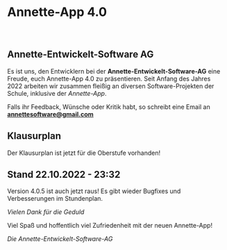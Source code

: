 # Annette-App 4.0
  
　　　
   
## Annette-Entwickelt-Software AG
  
Es ist uns, den Entwicklern bei der **Annette-Entwickelt-Software-AG** eine Freude, euch Annette-App 4.0 zu präsentieren.
Seit Anfang des Jahres 2022 arbeiten wir zusammen fleißig an diversen Software-Projekten der Schule, inklusive der *Annette-App*.
  
Falls ihr Feedback, Wünsche oder Kritik habt, so schreibt eine Email an **<annettesoftware@gmail.com>**

## Klausurplan
Der Klausurplan ist jetzt für die Oberstufe vorhanden!

## Stand 22.10.2022 - 23:32
Version 4.0.5 ist auch jetzt raus!
Es gibt wieder Bugfixes und Verbesserungen im Stundenplan.

*Vielen Dank für die Geduld*

Viel Spaß und hoffentlich viel Zufriedenheit mit der neuen Annette-App!

*Die Annette-Entwickelt-Software-AG*
